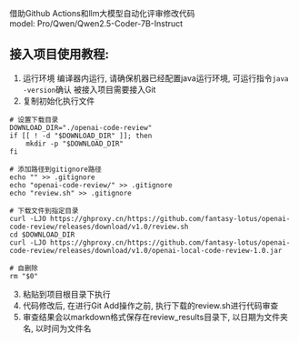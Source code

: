 借助Github Actions和llm大模型自动化评审修改代码  
model: Pro/Qwen/Qwen2.5-Coder-7B-Instruct

## 接入项目使用教程:
1. 运行环境
编译器内运行, 请确保机器已经配置java运行环境, 可运行指令`java -version`确认
被接入项目需要接入Git
3. 复制初始化执行文件
```shell
# 设置下载目录
DOWNLOAD_DIR="./openai-code-review"
if [[ ! -d "$DOWNLOAD_DIR" ]]; then
    mkdir -p "$DOWNLOAD_DIR"
fi

# 添加路径到gitignore路径
echo "" >> .gitignore
echo "openai-code-review/" >> .gitignore
echo "review.sh" >> .gitignore

# 下载文件到指定目录
curl -LJO https://ghproxy.cn/https://github.com/fantasy-lotus/openai-code-review/releases/download/v1.0/review.sh
cd $DOWNLOAD_DIR
curl -LJO https://ghproxy.cn/https://github.com/fantasy-lotus/openai-code-review/releases/download/v1.0/openai-local-code-review-1.0.jar

# 自删除
rm "$0"
```
3. 粘贴到项目根目录下执行
4. 代码修改后, 在进行Git Add操作之前, 执行下载的review.sh进行代码审查
5. 审查结果会以markdown格式保存在review_results目录下, 以日期为文件夹名, 以时间为文件名
